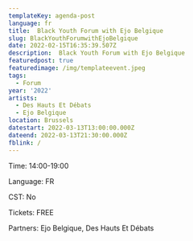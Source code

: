 ```yaml
---
templateKey: agenda-post
language: fr
title:  Black Youth Forum with Ejo Belgique
slug: BlackYouthForumwithEjoBelgique
date: 2022-02-15T16:35:39.507Z
description:  Black Youth Forum with Ejo Belgique
featuredpost: true
featuredimage: /img/templateevent.jpeg
tags:
  - Forum
year: '2022'
artists:
  - Des Hauts Et Débats
  - Ejo Belgique
location: Brussels
datestart: 2022-03-13T13:00:00.000Z
dateend: 2022-03-13T21:30:00.000Z
fblink: /
---
```


Time: 14:00-19:00

Language: FR

CST: No

Tickets: FREE

Partners: Ejo Belgique, Des Hauts Et Débats
